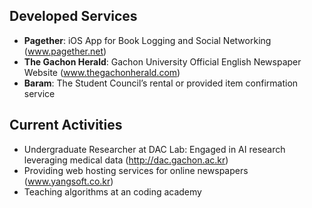 ## Developed Services
- **Pagether**: iOS App for Book Logging and Social Networking (www.pagether.net)
- **The Gachon Herald**: Gachon University Official English Newspaper Website (www.thegachonherald.com)
- **Baram**: The Student Council’s rental or provided item confirmation service

## Current Activities
- Undergraduate Researcher at DAC Lab: Engaged in AI research leveraging medical data (http://dac.gachon.ac.kr)
- Providing web hosting services for online newspapers (www.yangsoft.co.kr)
- Teaching algorithms at an coding academy

